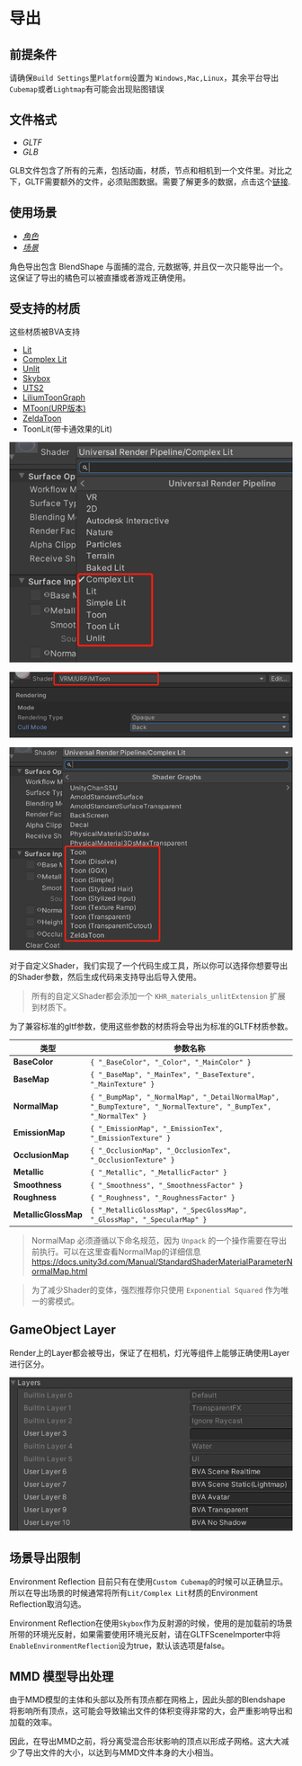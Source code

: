 # 导出

## 前提条件

请确保`Build Settings`里`Platform`设置为 `Windows,Mac,Linux`，其余平台导出`Cubemap`或者`Lightmap`有可能会出现贴图错误

## 文件格式

- *GLTF*
- *GLB*


GLB文件包含了所有的元素，包括动画，材质，节点和相机到一个文件里。对比之下，GLTF需要额外的文件，必须贴图数据。需要了解更多的数据，点击这个[链接](https://www.khronos.org/registry/glTF/specs/2.0/glTF-2.0.html).


## 使用场景

- [*角色*](./Avatar.md)
- [*场景*](./Scene.md)

角色导出包含 BlendShape 与面捕的混合, 元数据等, 并且仅一次只能导出一个。 这保证了导出的橘色可以被直播或者游戏正确使用。

## 受支持的材质

这些材质被BVA支持

- [Lit](material/Lit.md)
- [Complex Lit](material/ComplexLit.md)
- [Unlit](material/Unlit.md)
- [Skybox](material/Skybox.md)
- [UTS2](https://github.com/unity3d-jp/UnityChanToonShaderVer2_Project)
- [LiliumToonGraph](https://github.com/you-ri/LiliumToonGraph)
- [MToon(URP版本)](https://vrm.dev/univrm/shaders/shader_mtoon.html)
- [ZeldaToon](https://github.com/ToughNutToCrack/ZeldaShaderURP2019.4.0f1)
- ToonLit(带卡通效果的Lit)


![glb](pics/Material_1.png)

![glb](pics/Material_2.png)

![glb](pics/Material_3.png)

对于自定义Shader，我们实现了一个代码生成工具，所以你可以选择你想要导出的Shader参数，然后生成代码来支持导出后导入使用。

> 所有的自定义Shader都会添加一个 `KHR_materials_unlitExtension` 扩展到材质下。

为了兼容标准的gltf参数，使用这些参数的材质将会导出为标准的GLTF材质参数。

|      类型     | 参数名称  | 
|--------------|-----------|
|**BaseColor**   | `{ "_BaseColor", "_Color", "_MainColor" }`      | 
|**BaseMap**       | `{ "_BaseMap", "_MainTex", "_BaseTexture", "_MainTexture" }`      | 
|**NormalMap**  | `{ "_BumpMap", "_NormalMap", "_DetailNormalMap", "_BumpTexture", "_NormalTexture", "_BumpTex", "_NormalTex" }`        |
|**EmissionMap** | `{ "_EmissionMap", "_EmissionTex", "_EmissionTexture" }`        | 
|**OcclusionMap** | `{ "_OcclusionMap", "_OcclusionTex", "_OcclusionTexture" }`        | 
|**Metallic** | `{ "_Metallic", "_MetallicFactor" }`        | 
|**Smoothness** | `{ "_Smoothness", "_SmoothnessFactor" }`        | 
|**Roughness** | `{ "_Roughness", "_RoughnessFactor" }`        | 
|**MetallicGlossMap** | `{ "_MetallicGlossMap", "_SpecGlossMap", "_GlossMap", "_SpecularMap" }`        | 

> NormalMap 必须遵循以下命名规范，因为 `Unpack` 的一个操作需要在导出前执行。可以在这里查看NormalMap的详细信息 https://docs.unity3d.com/Manual/StandardShaderMaterialParameterNormalMap.html

> 为了减少Shader的变体，强烈推荐你只使用 `Exponential Squared` 作为唯一的雾模式。

## GameObject Layer
Render上的Layer都会被导出，保证了在相机，灯光等组件上能够正确使用Layer进行区分。

![glb](pics/gameobject_layer.png)

## 场景导出限制
Environment Reflection 目前只有在使用`Custom Cubemap`的时候可以正确显示。所以在导出场景的时候通常将所有`Lit/Complex Lit`材质的Environment Reflection取消勾选。

Environment Reflection在使用`Skybox`作为反射源的时候，使用的是加载前的场景所带的环境光反射，如果需要使用环境光反射，请在GLTFSceneImporter中将`EnableEnvironmentReflection`设为true，默认该选项是false。


## MMD 模型导出处理

由于MMD模型的主体和头部以及所有顶点都在网格上，因此头部的Blendshape将影响所有顶点，这可能会导致输出文件的体积变得非常的大，会严重影响导出和加载的效率。

因此，在导出MMD之前，将分离受混合形状影响的顶点以形成子网格。这大大减少了导出文件的大小，以达到与MMD文件本身的大小相当。


